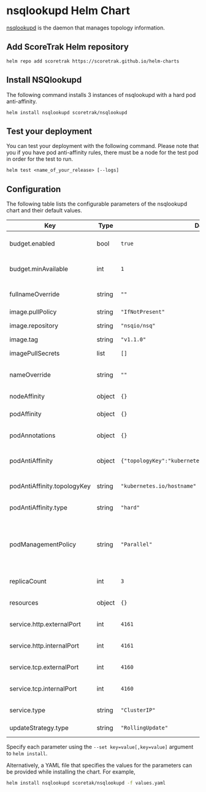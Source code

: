 # nsqlookupd Helm Chart

[nsqlookupd](https://nsq.io/components/nsqlookupd.html) is the daemon that manages topology information.

## Add ScoreTrak Helm repository

```console
helm repo add scoretrak https://scoretrak.github.io/helm-charts
```

## Install NSQlookupd

The following command installs 3 instances of nsqlookupd with a hard pod anti-affinity.

```console
helm install nsqlookupd scoretrak/nsqlookupd
```

## Test your deployment

You can test your deployment with the following command. Please note that you if you have pod anti-affinity rules, there must be a node for the test pod in order for the test to run.

```console
helm test <name_of_your_release> [--logs]
```

## Configuration

The following table lists the configurable parameters of the nsqlookupd chart and their default values.

| Key                         | Type   | Default                                                  | Description                                                                                                 |
| --------------------------- | ------ | -------------------------------------------------------- | ----------------------------------------------------------------------------------------------------------- |
| budget.enabled              | bool   | `true`                                                   | Enable Pod Distribution Budget for StatefulSet Pods                                                         |
| budget.minAvailable         | int    | `1`                                                      | Number of pods to be available at all times                                                                 |
| fullnameOverride            | string | `""`                                                     | String to override nsqlookupd.fullname template                                                             |
| image.pullPolicy            | string | `"IfNotPresent"`                                         | Container pull policy                                                                                       |
| image.repository            | string | `"nsqio/nsq"`                                            | Container image name                                                                                        |
| image.tag                   | string | `"v1.1.0"`                                               | Container image tag                                                                                         |
| imagePullSecrets            | list   | `[]`                                                     | Secrets to pull container image                                                                             |
| nameOverride                | string | `""`                                                     | String to override nsqlookupd.name template                                                                 |
| nodeAffinity                | object | `{}`                                                     | Node affinity rules for StatefulSet Pods                                                                    |
| podAffinity                 | object | `{}`                                                     | Pod affinity rules for StatefulSet Pods                                                                     |
| podAnnotations              | object | `{}`                                                     | Additional annotations for StatefulSet Pods                                                                 |
| podAntiAffinity             | object | `{"topologyKey":"kubernetes.io/hostname","type":"hard"}` | Pod anti-affinity rules for StatefulSet Pods                                                                |
| podAntiAffinity.topologyKey | string | `"kubernetes.io/hostname"`                               | The topologyKey for auto-anti-affinity tules                                                                |
| podAntiAffinity.type        | string | `"hard"`                                                 | TYpe of auto anti-affinity rules                                                                            |
| podManagementPolicy         | string | `"Parallel"`                                             | Pod Management Policy for StatefulSet Pod's creation and deletion order. Either "OrderedReady" or "Parallel |
| replicaCount                | int    | `3`                                                      | Statefulset replica count                                                                                   |
| resources                   | object | `{}`                                                     | Resource requests and limits for StatefulSet Pods                                                            |
| service.http.externalPort   | int    | `4161`                                                   | External http port to expose for Service                                                                    |
| service.http.internalPort   | int    | `4161`                                                   | Internal http port to expose in StatefulSet Pods                                                            |
| service.tcp.externalPort    | int    | `4160`                                                   | External tcp port to expose for Service                                                                     |
| service.tcp.internalPort    | int    | `4160`                                                   | Internal tcp port to expose in StatefulSet Pods                                                             |
| service.type                | string | `"ClusterIP"`                                            | Service type for nsqlookupd service                                                                         |
| updateStrategy.type         | string | `"RollingUpdate"`                                        | Update strategy for StatefulSet Pods.                                                                       |
Specify each parameter using the `--set key=value[,key=value]` argument to `helm install`.

Alternatively, a YAML file that specifies the values for the parameters can be provided while installing the chart. For example,

```bash
helm install nsqlookupd scoretak/nsqlookupd -f values.yaml
```